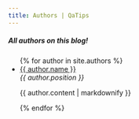 ```yaml
---
title: Authors | QaTips
---
```


##### All authors on this blog!

<ul>
  {% for author in site.authors %}
    <li>
      <a href="{{ author.url }}">{{ author.name }}</a>
      <div style="font-style: italic;">{{ author.position }}</div>
      <p>{{ author.content | markdownify }}</p>
    </li>
  {% endfor %}
</ul>

